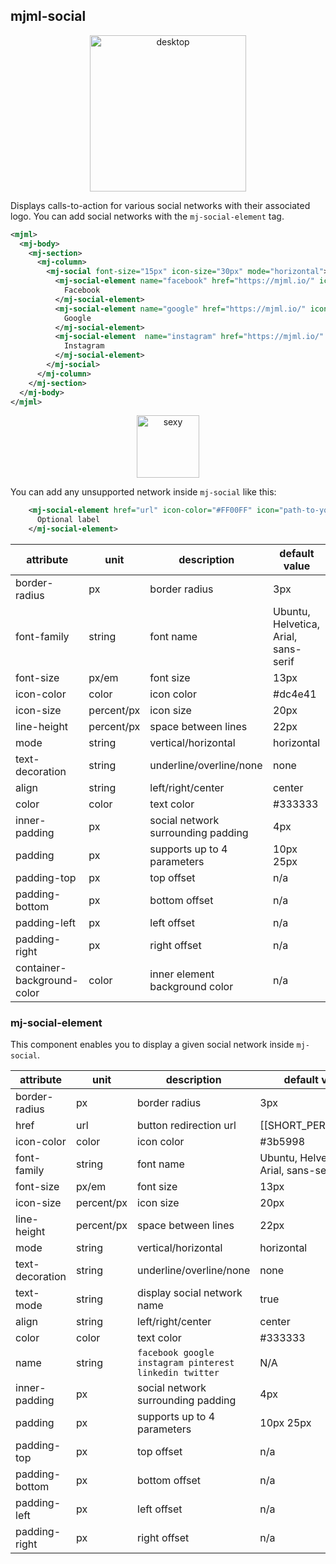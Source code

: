## mjml-social

<p align="center">
  <img src="https://cloud.githubusercontent.com/assets/6558790/12751360/0c78ce48-c9bd-11e5-98ca-4a2ac9e6341b.png" alt="desktop" style="width: 250px;"/>
</p>

Displays calls-to-action for various social networks with their associated logo. You can add social networks with the `mj-social-element` tag.

```xml
<mjml>
  <mj-body>
    <mj-section>
      <mj-column>
        <mj-social font-size="15px" icon-size="30px" mode="horizontal">
          <mj-social-element name="facebook" href="https://mjml.io/" icon-color="#4d4d4d">
            Facebook
          </mj-social-element>
          <mj-social-element name="google" href="https://mjml.io/" icon-color="#4d4d4d">
            Google
          </mj-social-element>
          <mj-social-element  name="instagram" href="https://mjml.io/" icon-color="#4d4d4d">
            Instagram
          </mj-social-element>
        </mj-social>
      </mj-column>
    </mj-section>
  </mj-body>
</mjml>
```

<p align="center">
  <a href="https://mjml.io/try-it-live/components/social">
    <img width="100px" src="http://imgh.us/TRYITLIVE.svg" alt="sexy" />
  </a>
</p>

<!--
<aside class="notice">
  Note that you can disable default sharing option by adding <code class="prettyprint">:url</code> on any social network.
  Example: <code class="prettyprint">&lt;mj-social display="facebook" /&gt;</code> will render <code class="prettyprint">https://www.facebook.com/sharer/sharer.php?u=[[facebook-href]]</code> url, and <code class="prettyprint">&lt;mj-social display="facebook:url" /&gt;</code> will render <code class="prettyprint">[[facebook-href]]</code> url
</aside>
-->

<aside class="notice">
  You can add any unsupported network inside <code class="prettyprint">mj-social</code> like this:

```xml
    <mj-social-element href="url" icon-color="#FF00FF" icon="path-to-your-icon">
      Optional label
    </mj-social-element>
```
</aside>


attribute                   | unit        | description                   | default value
----------------------------|-------------|-------------------------------|---------------------------
border-radius               | px          | border radius                 | 3px
font-family                 | string      | font name                     | Ubuntu, Helvetica, Arial, sans-serif
font-size                   | px/em       | font size                     | 13px
icon-color                  | color       | icon color                    | #dc4e41
icon-size                   | percent/px  | icon size                     | 20px
line-height                 | percent/px  | space between lines           | 22px
mode                        | string      | vertical/horizontal           | horizontal
text-decoration             | string      | underline/overline/none       | none
align                       | string      | left/right/center             | center
color                       | color       | text color                    | #333333
inner-padding               | px          | social network surrounding padding                 | 4px
padding                     | px          | supports up to 4 parameters                       | 10px 25px
padding-top                 | px          | top offset                         | n/a
padding-bottom              | px          | bottom offset                    | n/a
padding-left                | px          | left offset                      | n/a
padding-right               | px          | right offset                       | n/a
container-background-color  | color       | inner element background color                     | n/a

### mj-social-element

This component enables you to display a given social network inside `mj-social`.

attribute                   | unit        | description                   | default value
----------------------------|-------------|-------------------------------|---------------------------
border-radius               | px          | border radius                 | 3px
href                        | url         | button redirection url        | [[SHORT_PERMALINK]]
icon-color                  | color       | icon color                    | #3b5998
font-family                 | string      | font name                     | Ubuntu, Helvetica, Arial, sans-serif
font-size                   | px/em       | font size                     | 13px
icon-size                   | percent/px  | icon size                     | 20px
line-height                 | percent/px  | space between lines           | 22px
mode                        | string      | vertical/horizontal           | horizontal
text-decoration             | string      | underline/overline/none       | none
text-mode                   | string      | display social network name   | true
align                       | string      | left/right/center             | center
color                       | color       | text color                    | #333333
name                        | string      | `facebook google instagram pinterest linkedin twitter` | N/A
inner-padding               | px          | social network surrounding padding                 | 4px
padding                     | px          | supports up to 4 parameters                       | 10px 25px
padding-top                 | px          | top offset                         | n/a
padding-bottom              | px          | bottom offset                    | n/a
padding-left                | px          | left offset                      | n/a
padding-right               | px          | right offset                       | n/a

